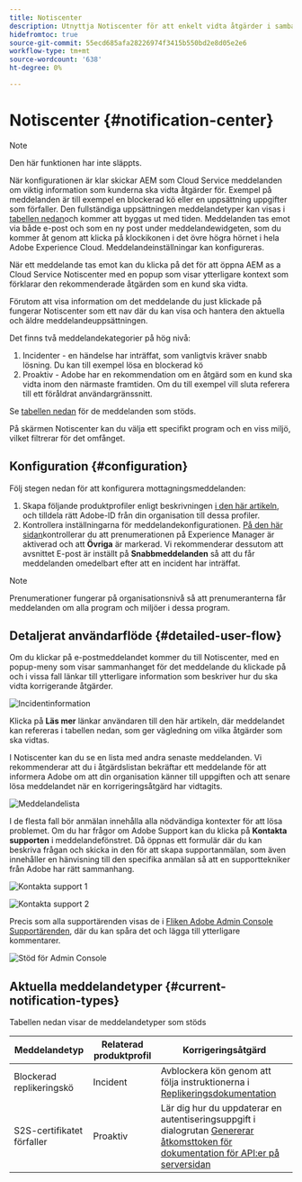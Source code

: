 ```yaml
---
title: Notiscenter
description: Utnyttja Notiscenter för att enkelt vidta åtgärder i samband med incidenter och annan viktig information
hidefromtoc: true
source-git-commit: 55ecd685afa28226974f3415b550bd2e8d05e2e6
workflow-type: tm+mt
source-wordcount: '638'
ht-degree: 0%

---
```



# Notiscenter {#notification-center}

>[!NOTE]
>Den här funktionen har inte släppts.

När konfigurationen är klar skickar AEM som Cloud Service meddelanden om viktig information som kunderna ska vidta åtgärder för. Exempel på meddelanden är till exempel en blockerad kö eller en uppsättning uppgifter som förfaller. Den fullständiga uppsättningen meddelandetyper kan visas i [tabellen nedan](#current-notification-types)och kommer att byggas ut med tiden. Meddelanden tas emot via både e-post och som en ny post under meddelandewidgeten, som du kommer åt genom att klicka på klockikonen i det övre högra hörnet i hela Adobe Experience Cloud. Meddelandeinställningar kan konfigureras.

När ett meddelande tas emot kan du klicka på det för att öppna AEM as a Cloud Service Notiscenter med en popup som visar ytterligare kontext som förklarar den rekommenderade åtgärden som en kund ska vidta.

Förutom att visa information om det meddelande du just klickade på fungerar Notiscenter som ett nav där du kan visa och hantera den aktuella och äldre meddelandeuppsättningen. <!-- It can be accessed directly at the url TBD (Alexandru: I'm intentionally keeping it TBD for now so customers don't find it) -->

Det finns två meddelandekategorier på hög nivå:

1. Incidenter - en händelse har inträffat, som vanligtvis kräver snabb lösning. Du kan till exempel lösa en blockerad kö
1. Proaktiv - Adobe har en rekommendation om en åtgärd som en kund ska vidta inom den närmaste framtiden. Om du till exempel vill sluta referera till ett föråldrat användargränssnitt.

Se [tabellen nedan](#current-notification-types) för de meddelanden som stöds.

På skärmen Notiscenter kan du välja ett specifikt program och en viss miljö, vilket filtrerar för det omfånget.

## Konfiguration {#configuration}

Följ stegen nedan för att konfigurera mottagningsmeddelanden:

1. Skapa följande produktprofiler enligt beskrivningen [i den här artikeln](/help/journey-onboarding/notification-profiles.md), och tilldela rätt Adobe-ID från din organisation till dessa profiler.
1. Kontrollera inställningarna för meddelandekonfigurationen. [På den här sidan](https://experience.adobe.com/preferences/notification-section)kontrollerar du att prenumerationen på Experience Manager är aktiverad och att **Övriga** är markerad. Vi rekommenderar dessutom att avsnittet E-post är inställt på **Snabbmeddelanden** så att du får meddelanden omedelbart efter att en incident har inträffat.

>[!NOTE]
>Prenumerationer fungerar på organisationsnivå så att prenumeranterna får meddelanden om alla program och miljöer i dessa program.

## Detaljerat användarflöde {#detailed-user-flow}

Om du klickar på e-postmeddelandet kommer du till Notiscenter, med en popup-meny som visar sammanhanget för det meddelande du klickade på och i vissa fall länkar till ytterligare information som beskriver hur du ska vidta korrigerande åtgärder.

![Incidentinformation](/help/operations/assets/incident-details.png)

Klicka på **Läs mer** länkar användaren till den här artikeln, där meddelandet kan refereras i tabellen nedan, som ger vägledning om vilka åtgärder som ska vidtas.

I Notiscenter kan du se en lista med andra senaste meddelanden. Vi rekommenderar att du i åtgärdslistan bekräftar ett meddelande för att informera Adobe om att din organisation känner till uppgiften och att senare lösa meddelandet när en korrigeringsåtgärd har vidtagits.

![Meddelandelista](/help/operations/assets/notification-list.png)

I de flesta fall bör anmälan innehålla alla nödvändiga kontexter för att lösa problemet. Om du har frågor om Adobe Support kan du klicka på **Kontakta supporten** i meddelandefönstret. Då öppnas ett formulär där du kan beskriva frågan och skicka in den för att skapa supportanmälan, som även innehåller en hänvisning till den specifika anmälan så att en supporttekniker från Adobe har rätt sammanhang.

![Kontakta support 1](/help/operations/assets/contact-support1.png)

![Kontakta support 2](/help/operations/assets/contact-support2.png)

Precis som alla supportärenden visas de i [Fliken Adobe Admin Console Supportärenden](https://helpx.adobe.com/enterprise/using/support-for-enterprise.html), där du kan spåra det och lägga till ytterligare kommentarer.

![Stöd för Admin Console](/help/operations/assets/admin-console-support.png)

## Aktuella meddelandetyper {#current-notification-types}

Tabellen nedan visar de meddelandetyper som stöds

| Meddelandetyp | Relaterad produktprofil | Korrigeringsåtgärd |
|---|---|---|
| Blockerad replikeringskö | Incident | Avblockera kön genom att följa instruktionerna i [Replikeringsdokumentation](/help/operations/replication.md#troubleshooting) |
| S2S-certifikatet förfaller | Proaktiv | Lär dig hur du uppdaterar en autentiseringsuppgift i dialogrutan [Genererar åtkomsttoken för dokumentation för API:er på serversidan](/help/implementing/developing/introduction/generating-access-tokens-for-server-side-apis.md#refresh-credentials) |
